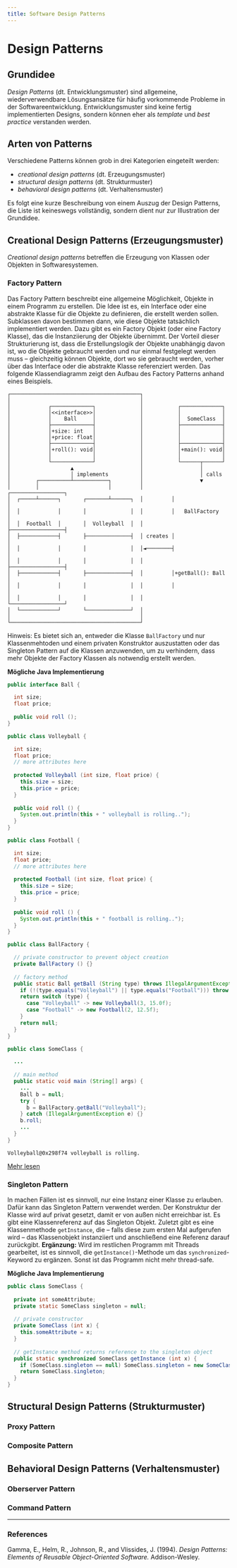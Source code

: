 ```yaml
---
title: Software Design Patterns
---
```


# Design Patterns

## Grundidee

*Design Patterns* (dt. Entwicklungsmuster) sind allgemeine, wiederverwendbare Lösungsansätze für häufig vorkommende Probleme in der Softwareentwicklung. Entwicklungsmuster sind keine fertig implementierten Designs, sondern können eher als *template* und *best practice* verstanden werden.

## Arten von Patterns

Verschiedene Patterns können grob in drei Kategorien eingeteilt werden:

- *creational design patterns* (dt. Erzeugungsmuster)
- *structural design patterns* (dt. Strukturmuster)
- *behavioral design patterns* (dt. Verhaltensmuster)

Es folgt eine kurze Beschreibung von einem Auszug der Design Patterns, die Liste ist keineswegs vollständig, sondern dient nur zur Illustration der Grundidee.

## Creational Design Patterns (Erzeugungsmuster)

*Creational design patterns* betreffen die Erzeugung von Klassen oder Objekten in Softwaresystemen.

### Factory Pattern

Das Factory Pattern beschreibt eine allgemeine Möglichkeit, Objekte in einem Programm zu erstellen. Die Idee ist es, ein Interface oder eine abstrakte Klasse für die Objekte zu definieren, die erstellt werden sollen. Subklassen davon bestimmen dann, wie diese Objekte tatsächlich implementiert werden. Dazu gibt es ein Factory Objekt (oder eine Factory Klasse), das die Instanziierung der Objekte übernimmt. Der Vorteil dieser Strukturierung ist, dass die Erstellungslogik der Objekte unabhängig davon ist, wo die Objekte gebraucht werden und nur einmal festgelegt werden muss – gleichzeitig können Objekte, dort wo sie gebraucht werden, vorher über das Interface oder die abstrakte Klasse referenziert werden. Das folgende Klassendiagramm zeigt den Aufbau des Factory Patterns anhand eines Beispiels.

```
┌─────────────────────────────────────────┐
│                                         │
│            ┌─────────────┐              │           ┌─────────────┐
│            │<<interface>>│              │           │             │
│            │    Ball     │              │           │  SomeClass  │
│            ├─────────────┤              │           ├─────────────┤
│            │+size: int   │              │           │             │
│            │+price: float│              │           │             │
│            ├─────────────┤              │           ├─────────────┤
│            │+roll(): void│              │           │+main(): void│
│            │             │              │           │             │
│            └─────────────┘              │           └──────┬──────┘
│                   ▲                     │                  │
│                   │ implements          │                  │ calls
│        ┌──────────┴───────────┐         │                  ▼
│        │                      │         │         ┌─────────────────┐
│  ┌─────┴──────┐       ┌───────┴──────┐  │         │                 │
│  │            │       │              │  │         │   BallFactory   │
│  │  Football  │       │  Volleyball  │  │         ├─────────────────┤
│  ├────────────┤       ├──────────────┤  │ creates │                 │
│  │            │       │              │  │◄────────┤                 │
│  │            │       │              │  │         ├─────────────────┤
│  ├────────────┤       ├──────────────┤  │         │+getBall(): Ball │
│  │            │       │              │  │         │                 │
│  │            │       │              │  │         └─────────────────┘
│  └────────────┘       └──────────────┘  │
│                                         │
└─────────────────────────────────────────┘
```

Hinweis: Es bietet sich an, entweder die Klasse `BallFactory` und nur Klassenmehtoden und einem privaten Konstruktor auszustatten oder das Singleton Pattern auf die Klassen anzuwenden, um zu verhindern, dass mehr Objekte der Factory Klassen als notwendig erstellt werden.

**Mögliche Java Implementierung**

```java
public interface Ball {

  int size;
  float price;
  
  public void roll ();
}
```
```java
public class Volleyball {

  int size;
  float price;
  // more attributes here
  
  protected Volleyball (int size, float price) {
    this.size = size;
    this.price = price;
  }
  
  public void roll () {
    System.out.println(this + " volleyball is rolling..");
  }
}
```
```java
public class Football {

  int size;
  float price;
  // more attributes here
  
  protected Football (int size, float price) {
    this.size = size;
    this.price = price;
  }
  
  public void roll () {
    System.out.println(this + " football is rolling..");
  }
}
```
```java
public class BallFactory {

  // private constructor to prevent object creation
  private BallFactory () {}
  
  // factory method
  public static Ball getBall (String type) throws IllegalArgumentException {
    if (!(type.equals("Volleyball") || type.equals("Football"))) throw new IllegalArgumentException("Type has to be either Football or Volleyball");
    return switch (type) {
      case "Volleyball" -> new Volleyball(3, 15.0f);
      case "Football" -> new Football(2, 12.5f);
    }
    return null;
  }
}
```
```java
public class SomeClass {

  ...
  
  // main method
  public static void main (String[] args) {
    ...
    Ball b = null;
    try {
      b = BallFactory.getBall("Volleyball");
    } catch (IllegalArgumentException e) {}
    b.roll;
    ...
  }
}
```
~~~
Volleyball@0x298f74 volleyball is rolling.
~~~

[Mehr lesen](https://en.wikipedia.org/wiki/Factory_method_pattern)

### Singleton Pattern

In machen Fällen ist es sinnvoll, nur eine Instanz einer Klasse zu erlauben. Dafür kann das Singleton Pattern verwendet werden. Der Konstruktur der Klasse wird auf privat gesetzt, damit er von außen nicht erreichbar ist. Es gibt eine Klassenreferenz auf das Singleton Objekt. Zuletzt gibt es eine Klassenmethode `getInstance`, die – falls diese zum ersten Mal aufgerufen wird – das Klassenobjekt instanziiert und anschließend eine Referenz darauf zurückgibt. **Ergänzung:** Wird im restlichen Programm mit Threads gearbeitet, ist es sinnvoll, die `getInstance()`-Methode um das `synchronized`-Keyword zu ergänzen. Sonst ist das Programm nicht mehr thread-safe.

**Mögliche Java Implementierung**

```java
public class SomeClass {
  
  private int someAttribute;
  private static SomeClass singleton = null;
  
  // private constructor
  private SomeClass (int x) {
    this.someAttribute = x;
  }
  
  // getInstance method returns reference to the singleton object
  public static synchronized SomeClass getInstance (int x) {
    if (SomeClass.singleton == null) SomeClass.singleton = new SomeClass(x);
    return SomeClass.singleton;
  }
}
```



## Structural Design Patterns (Strukturmuster)

### Proxy Pattern

### Composite Pattern


## Behavioral Design Patterns (Verhaltensmuster)

### Oberserver Pattern

### Command Pattern





---
### References

Gamma, E., Helm, R., Johnson, R., and Vlissides, J. (1994). *Design Patterns: Elements of Reusable Object-Oriented Software.* Addison-Wesley.
